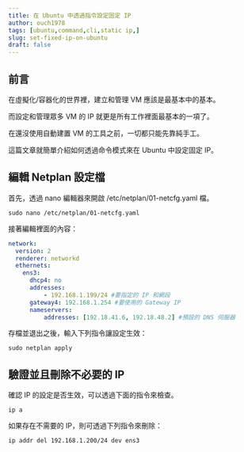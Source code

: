 ```yaml
---
title: 在 Ubuntu 中透過指令設定固定 IP
author: ouch1978
tags: [ubuntu,command,cli,static ip,]
slug: set-fixed-ip-on-ubuntu
draft: false
---
```


## 前言

在虛擬化/容器化的世界裡，建立和管理 VM 應該是最基本中的基本。

而設定和管理眾多 VM 的 IP 就更是所有工作裡面最基本的一項了。

在還沒使用自動建置 VM 的工具之前，一切都只能先靠純手工。

這篇文章就簡單介紹如何透過命令模式來在 Ubuntu 中設定固定 IP。

## 編輯 Netplan 設定檔

首先，透過 nano 編輯器來開啟 /etc/netplan/01-netcfg.yaml 檔。

```shell
sudo nano /etc/netplan/01-netcfg.yaml
```

接著編輯裡面的內容：

```yaml title="/etc/netplan/01-netcfg.yaml"
network: 
  version: 2 
  renderer: networkd 
  ethernets: 
    ens3: 
      dhcp4: no 
      addresses: 
          - 192.168.1.199/24 #要指定的 IP 和網段
      gateway4: 192.168.1.254 #要使用的 Gateway IP
      nameservers: 
          addresses: [192.18.41.6, 192.18.48.2] #預設的 DNS 伺服器
```

存檔並退出之後，輸入下列指令讓設定生效：

```shell
sudo netplan apply
```

## 驗證並且刪除不必要的 IP

確認 IP 的設定是否生效，可以透過下面的指令來檢查。

```shell
ip a
```

如果存在不需要的 IP，則可透過下列指令來刪除：

```shell
ip addr del 192.168.1.200/24 dev ens3
```
